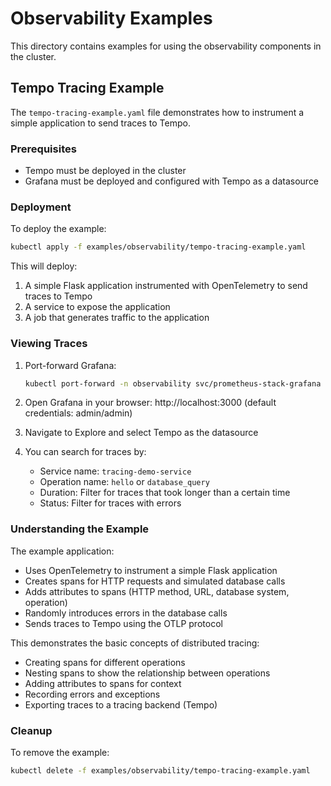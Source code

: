 # Observability Examples

This directory contains examples for using the observability components in the cluster.

## Tempo Tracing Example

The `tempo-tracing-example.yaml` file demonstrates how to instrument a simple application to send traces to Tempo.

### Prerequisites

- Tempo must be deployed in the cluster
- Grafana must be deployed and configured with Tempo as a datasource

### Deployment

To deploy the example:

```bash
kubectl apply -f examples/observability/tempo-tracing-example.yaml
```

This will deploy:
1. A simple Flask application instrumented with OpenTelemetry to send traces to Tempo
2. A service to expose the application
3. A job that generates traffic to the application

### Viewing Traces

1. Port-forward Grafana:
   ```bash
   kubectl port-forward -n observability svc/prometheus-stack-grafana 3000:80
   ```

2. Open Grafana in your browser: http://localhost:3000 (default credentials: admin/admin)

3. Navigate to Explore and select Tempo as the datasource

4. You can search for traces by:
   - Service name: `tracing-demo-service`
   - Operation name: `hello` or `database_query`
   - Duration: Filter for traces that took longer than a certain time
   - Status: Filter for traces with errors

### Understanding the Example

The example application:
- Uses OpenTelemetry to instrument a simple Flask application
- Creates spans for HTTP requests and simulated database calls
- Adds attributes to spans (HTTP method, URL, database system, operation)
- Randomly introduces errors in the database calls
- Sends traces to Tempo using the OTLP protocol

This demonstrates the basic concepts of distributed tracing:
- Creating spans for different operations
- Nesting spans to show the relationship between operations
- Adding attributes to spans for context
- Recording errors and exceptions
- Exporting traces to a tracing backend (Tempo)

### Cleanup

To remove the example:

```bash
kubectl delete -f examples/observability/tempo-tracing-example.yaml
``` 
